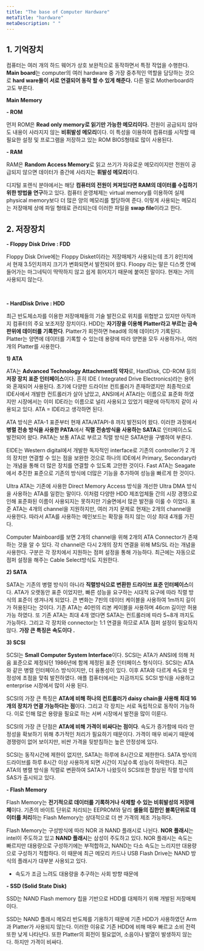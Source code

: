 ```yaml
---
title: "The base of Computer Hardware"
metaTitle: "hardware"
metaDescription: " "
---
```


## **1.** **기억장치**

컴퓨터는 여러 개의 하드 웨어가 상호 보완적으로 동작하면서 특정 작업을 수행한다. **Main board**는 computer의 여러 hardware 중 가장 중추적인 역할을 담당하는 것으로 **hard ware들이 서로 연결되어 동작 할 수 있게 해준다.** 다른 말로 Motherboard라고도 부른다.

 

**Main Memory**

**- ROM**

먼저 ROM은 **Read only memory로 읽기만 가능한 메모리이다.** 전원이 공급되지 않아도 내용이 사라지지 않는 **비휘발성 메모리**이다. 이 특성을 이용하여 컴퓨터를 시작할 때 필요한 설정 및 프로그램을 저장하고 있는 ROM BIOS형태로 많이 사용된다. 

**- RAM**

RAM은 **Random Access Memory**로 읽고 쓰기가 자유로운 메모리이지만 전원이 공급되지 않으면 데이터가 중간에 사라지는 **휘발성 메모리**이다. 

디지털 포렌식 분야에서는 해당 **컴퓨터의 전원이 켜져있다면 RAM의 데이터를 수집하기 위한 방법을 연구**하고 있다. 컴퓨터 운영체제는 virtual memory를 이용하여 실제 physical memory보다 더 많은 양의 메모리를 할당하여 준다. 이렇게 사용되는 메모리는 저장매체 상에 파일 형태로 관리되는데 이러한 파일을 **swap file**이라고 한다. 

 

## **2.** **저장장치**

**- Floppy Disk Drive : FDD**

Floppy Disk Drive에는 Floppy Disket이라는 저장매체가 사용되는데 초기 8인치에서 현재 3.5인치까지 크기가 변화되면서 발전되어 왔다. Floopy 라는 말은 디스켓 안에 들어가는 마그네틱이 딱딱하지 않고 쉽게 휘어지기 때문에 붙여진 말이다. 현재는 거의 사용되지 않는다.

​                               

 

**- HardDisk Drive : HDD**

최근 반도체소자를 이용한 저장매체들의 기술 발전으로 위치를 위협받고 있지만 아직까지 컴퓨터의 주요 보조저장 장치이다. HDD는 **자기장을 이용해 Platter라고 부르는 금속판위에 데이터를 기록한다**. Platter가 회전하면 head에 의해 데이터가 기록된다. Platter는 양면에 데이터를 기록할 수 있는데 용량에 따라 양면을 모두 사용하거나, 여러 개의 Platter를 사용한다. 

**1) ATA**

ATA는 **Advanced Technology Attachment의 약자**로, HardDisk, CD-ROM 등의 **저장 장치 표준 인터페이스**이다. 흔히 IDE ( Integrated Drive Electronics)라는 용어와 혼재되어 사용된다. 초기에 다양한 드라이브 컨트롤러가 존재하였지만 최종적으로 IDE사에서 개발한 컨트롤러가 살아 남았고, ANSI에서 ATA라는 이름으로 표준화 하였지만 시장에서는 이미 IDE라는 이름으로 널리 사용되고 있었기 때문에 아직까지 같이 사용되고 있다. ATA = IDE라고 생각하면 된다.

ATA 방식은 ATA-1 표준부터 현재 ATA/ATAPI-8 까지 발전되어 왔다. 이러한 과정에서 **병렬 전송 방식을 사용한 PATA**에서 **직렬 전송방식을 사용하는 SATA**로 인터페이스도 발전되어 왔다. PATA는 보통 ATA로 부르고 직렬 방식은 SATA만을 구별하여 부른다. 

EIDE는 Western digital에서 개발한 독자적인 interface로 기존의 controller가 2 개의 장치만 연결할 수 있는 점을 보완한 것으로 하나의 IDE에서 Primary, Secondary라는 개념을 통해 더 많은 장치를 연결할 수 있도록 고안한 것이다. Fast ATA는 Seagate에서 추진한 표준으로 기존의 방식에 더많은 기능을 추가하여 성능을 빠르게 한 것이다. 

Ultra ATA는 기존에 사용한 Direct Memory Access 방식을 개선한 Ultra DMA 방식을 사용하는 ATA를 일컫는 말이다. 이처럼 다양한 HDD 제조업체들 간의 시장 경쟁으로 인해 표준화된 이름이 사용되지는 못하지만 기술면에서 많은 발전을 이룰 수 이었다. 표준 ATA는 4개의 channel을 지원하지만, 여러 가지 문제로 현재는 2개의 channel을 사용한다. 따라서 ATA를 사용하는 메인보드는 확장을 하지 않는 이상 최대 4개를 가진다.

Computer Mainboard를 보면 2개의 channel을 위해 2개의 ATA Connector가 존재하는 것을 알 수 있다. 각 channel은 다시 2개의 장치 연결을 위해 MS/SL 라는 개념을 사용한다. 구분은 각 장치에서 지원하는 점퍼 설정을 통해 가능하다. 최근에는 자동으로 점퍼 설정을 해주는 Cable Select방식도 지원한다.

 

**2) SATA**

SATA는 기존의 병렬 방식이 아니라 **직렬방식으로 변환한 드라이브 표준 인터페이스**이다. ATA가 오랫동안 표준 이었지만, 빠른 성능을 요구하는 시대적 요구에 따라 직렬 방식의 표준이 생겨나게 되었다. 큰 변화는 7핀의 데이터 케이블을 사용하여 1m까지 길이가 허용된다는 것이다. 기존 ATA는 40핀의 리본 케이블을 사용하며 46cm 길이만 허용 가능 하였다. 또 기존 ATA는 최대 4개 였다면 SATA는 컨트롤러에 따라 5~8개 까지도 가능하다. 그리고 각 장치와 connector는 1:1 연결을 하므로 ATA 점퍼 설정이 필요하지 않다. **가장 큰 특징은 속도이다 .** 

**3) SCSI**

SCSI는 **Small Computer System Interface**이다. SCSI는 ATA가 ANSI에 의해 처음 표준으로 제정되던 1986년에 함께 제정된 표준 인터페이스 형식이다. SCSI는 ATA와 같은 병렬 인터페이스 방식이지만, 더 융통성이 있다. 이후 ATA와 다르게 속도와 안정성에 초점을 맞춰 발전하였다. 애플 컴퓨터에서는 지금까지도 SCSI 방식을 사용하고 enterprise 시장에서 많이 사용 된다.

SCSI의 가장 큰 특징은 **ATA에 비해 하나의 컨트롤러가 daisy chain을 사용해 최대 16개의 장치가 연결 가능하다는 점**이다. 그리고 각 장치는 서로 독립적으로 동작이 가능하다. 이로 인해 많은 용량을 필요로 하는 서버 시장에서 발전을 많이 이룬다.

SCSI의 가장 큰 단점은 **ATA에 비해 가격이 비싸다는 점이다**. 속도가 증가함에 따라 안정성을 확보하기 위해 추가적인 처리가 필요하기 때문이다.  가격이 매우 비싸기 때문에 경쟁령이 없어 보이지만, 비싼 가격을 뒷받침하는 높은 안정성에 있다. 

SCSI는 동작시간에 제한이 없지만, SATA는 하루에 8시간으로 제한한다. SATA 방식의 드라이브를 하루 8시간 이상 사용하게 되면 시간이 지날수록 성능이 하락한다. 최근 ATA의 병렬 방식을 직렬로 변환하여 SATA가 나왔듯이 SCSI또한 향상된 직렬 방식의 SAS가 출시되고 있다.

 

**- Flash Memory**

Flash Memory는 **전기적으로 데이터를 기록하거나 삭제할 수 있는 비휘발성의 저장매체**이다. 기존의 바이트 단위로 처리되는 EEPROM와 달리 **셀들의 집한인 블록단위로 데이터를 처리**하는 Flash Memory는 상대적으로 더 싼 가격의 제조 가능하다.

Flash Memory는 구성방식에 따라 NOR 과 NAND 플래시로 나뉜다. **NOR** **플래시**는 intel이 주도하고 있고 **NAND 플래시**는 삼성이 주도하고 있다. NOR 플래시는 속도는 빠르지만 대용량으로 구성하기에는 부적합하고, NAND는 다소 속도는 느리지만 대용량으로 구성하기 적합하다. 이 때문에 최근 메모리 카드나 USB Flash Drive는 NAND 방식의 플래시가 대부분 사용되고 있다.

- 속도가 조금 느려도 대용량을 추구하는 사회 방향 때문에

 

**- SSD (Solid State Disk)**

SSD는 NAND Flash memory 칩을 기반으로 HDD를 대체하기 위해 개발된 저장매체이다.

SSD는 NAND 플래시 메모리 반도체를 기용하기 때문에 기존 HDD가 사용하였던 Arm과 Platter가 사용되지 않는다. 이러한 이유로 기존 HDD에 비해 매우 빠르고 소비 전력 또한 낮게 나타난다. 또한 Platter의 회전이 필요없어, 소음이나 발열이 발생하지 않는다. 하지만 가격이 비싸다.